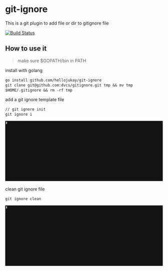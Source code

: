 # git-ignore
This is a git plugin to add file or dir to gitignore file

[![Build Status](https://travis-ci.org/hellojukay/git-ignore.svg?branch=master)](https://travis-ci.org/hellojukay/git-ignore)

## How to use it
> make sure $GOPATH/bin in PATH

install with golang
```shell
go install github.com/hellojukay/git-ignore
git clone git@github.com:dvcs/gitignore.git tmp && mv tmp $HOME/.gitignore && rm -rf tmp
```
add a git ignore template file
```shell
// git ignore init
git ignore i
```
![init](init.gif)


clean git ignore file
```shell
git ignore clean
```
![clean](clean.gif)
